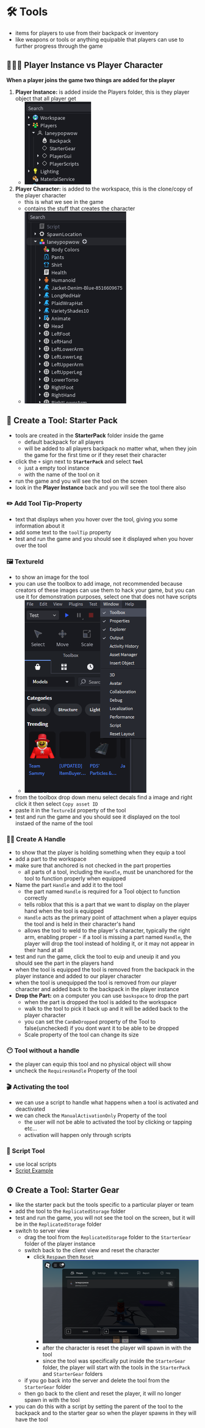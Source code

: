 # 🛠️ Tools
- items for players to use from their backpack or inventory 
- like weapons or tools or anything equipable that players can use to further progress through the game

## 🤹🏾‍♀️ Player Instance vs Player Character
**When a player joins the game two things are added for the player**

1. **Player Instance:** is added inside the Players folder, this is they player object that all player get
    - ![player-instance](./images/player-instance.png)
2. **Player Character:** is added to the workspace, this is the clone/copy of the player character
    - this is what we see in the game
    - contains the stuff that creates the character
    - ![player-character](./images/player-character.png)

## 🎒 Create a Tool: Starter Pack
- tools are created in the **StarterPack** folder inside the game
    - default backpack for all players
    - will be added to all players backpack no matter what, when they join the game for the first time or if they reset their character
- click the `+` sign next to **`StarterPack`** and select **`Tool`**
    - just a empty tool instance
    - with the name of the tool on it
- run the game and you will see the tool on the screen
- look in the **Player Instance** back and you will see the tool there also

### ✏️ Add Tool Tip-Property
- text that displays when you hover over the tool, giving you some information about it
- add some text to the `toolTip` property
- test and run the game and you should see it displayed when you hover over the tool

### 🖼️ TextureId
- to show an image for the tool
- you can use the toolbox to add image, not recommended because creators of these images can use them to hack your game, but you can use it for demonstration purposes, select one that does not have scripts
    - ![toolbox](./images/toolbox.png)
- from the toolbox drop down menu select decals find a image and right click it then select `Copy asset ID`
- paste it in the `TextureId` property of the tool
- test and run the game and you should see it displayed on the tool instaed of the name of the tool


### 🫸🏾 Create A Handle
- to show that the player is holding something when they equip a tool 
- add a part to the workspace
- make sure that anchored is not checked in the part properties
    - all parts of a tool, including the `Handle`, must be unanchored for the tool to function properly when equipped
- Name the part `Handle` and add it to the tool
    - the part named `Handle` is required for a Tool object to function correctly
    - tells roblox that this is a part that we want to display on the player hand when the tool is equipped
    - `Handle` acts as the primary point of attachment when a player equips the tool and is held in their character's hand
    - allows the tool to weld to the player's character, typically the right arm, enabling proper - if a tool is missing a part named `Handle`, the player will drop the tool instead of holding it, or it may not appear in their hand at all
- test and run the game, click the tool to euip and uneuip it and you should see the part in the players hand
- when the tool is equipped the tool is removed from the backpack in the player instance and added to our player character
- when the tool is unequipped the tool is removed from our player character and added back to the backpack in the player instance 
- **Drop the Part:** on a computer you can use `baskspace` to drop the part
    - when the part is dropped the tool is added to the workspace
    - walk to the tool to pick it back up and it will be added back to the player character
    - you can set the `CanBeDropped` property of the Tool to false(unchecked) if you dont want it to be able to be dropped
    - Scale property of the tool can change its size

### 😶 Tool without a handle
- the player can equip this tool and no physical object will show
- uncheck the `RequiresHandle` Property of the tool

### 🎬 Activating the tool
- we can use a script to handle what happens when a tool is activated and deactivated
- we can check the `ManualActivationOnly` Property of the tool
    - the user will not be able to activated the tool by clicking or tapping etc...
    - activation will happen only through scripts

### 📜 Script Tool
- use local scripts
- [Script Example](../../WorkingWithScripts/events/toolevents.lua)
<!-- - demostartion uses a regular script right now I will change later -->


## ⚙️ Create a Tool: Starter Gear
- like the starter pack but the tools specific to a particular player or team
- add the tool to the `ReplicatedStorage` folder
- test and run the game, you will not see the tool on the screen, but it will be in the `ReplicatedStorage` folder
- switch to server view
    - drag the tool from the `ReplicatedStorage` folder to the `StarterGear` folder of the player instance
    - switch back to the client view and reset the character
        - click `Respawn` then `Reset`
            - ![reset-character](./images/reset-character.png)
            - after the character is reset the player will spawn in with the tool
            - since the tool was specifically put inside the `StarterGear` folder, the player will start with the tools in the `StarterPack` and `StarterGear` folders
    - if you go back into the server and delete the tool from the `StarterGear` folder
    - then go back to the client and reset the player, it will no longer spawn in with the tool
- you can do this with a script by setting the parent of the tool to the backpack and to the starter gear so when the player spawns in they will have the tool
